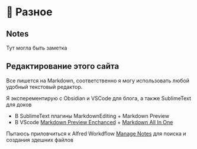 # 🧩 Разное

## Notes

Тут могла быть заметка

## Редактирование этого сайта

Все пишется на Markdown, соответственно я могу использовать любой удобный текстовый редактор.

Я эксперементирую с Obsidian и VSCode для блога, а также SublimeText для доков

- В SublimeText плагины MarkdownEditing + Markdown Preview
- В VScode [Markdown Preview Enchanced](https://marketplace.visualstudio.com/items?itemName=shd101wyy.markdown-preview-enhanced) + [Markdown All In One](https://marketplace.visualstudio.com/items?itemName=yzhang.markdown-all-in-one)

Пытаюсь приловчиться к Alfred Workdflow [Manage Notes](https://github.com/nikitavoloboev/small-workflows#personal-workflows) для поиска и создания здешних файлов